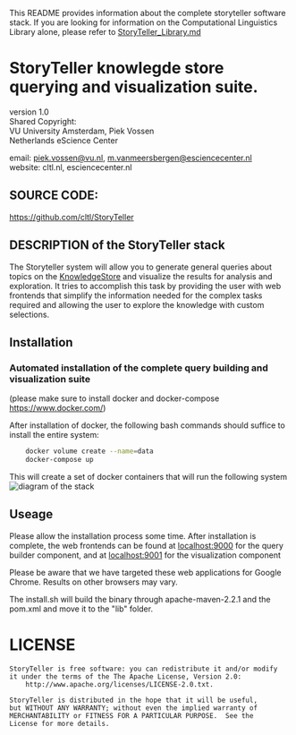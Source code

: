 This README provides information about the complete storyteller software stack. If you are looking for information on the Computational Linguistics Library alone, please refer to [StoryTeller_Library.md](StoryTeller_Library.md)

StoryTeller knowlegde store querying and visualization suite.
=============================================================
version 1.0  
Shared Copyright:  
VU University Amsterdam, Piek Vossen  
Netherlands eScience Center  

email: piek.vossen@vu.nl, m.vanmeersbergen@esciencecenter.nl  
website: cltl.nl, esciencecenter.nl  

## SOURCE CODE:
https://github.com/cltl/StoryTeller

## DESCRIPTION of the StoryTeller stack
The Storyteller system will allow you to generate general queries about topics on the [KnowledgeStore](https://knowledgestore.fbk.eu/) and visualize the results for analysis and exploration. It tries to accomplish this task by providing the user with web frontends that simplify the information needed for the complex tasks required and allowing the user to explore the knowledge with custom selections.

## Installation
### Automated installation of the complete query building and visualization suite
(please make sure to install docker and docker-compose https://www.docker.com/)  

After installation of docker, the following bash commands should suffice to install the entire system:

```bash
    docker volume create --name=data
    docker-compose up
```
This will create a set of docker containers that will run the following system
![diagram of the stack](https://cdn.rawgit.com/NLeSC-Storyteller/StoryTeller/master/doc/stack-diagram.svg "Stack diagram")  

## Useage

Please allow the installation process some time. After installation is complete, the web frontends can be found at [localhost:9000](http://localhost:9000) for the query builder component, and at [localhost:9001](http://localhost:9001) for the visualization component

Please be aware that we have targeted these web applications for Google Chrome. Results on other browsers may vary.

The install.sh will build the binary through apache-maven-2.2.1 and the pom.xml and move it to the "lib" folder.

# LICENSE
    StoryTeller is free software: you can redistribute it and/or modify
    it under the terms of the The Apache License, Version 2.0:
        http://www.apache.org/licenses/LICENSE-2.0.txt.

    StoryTeller is distributed in the hope that it will be useful,
    but WITHOUT ANY WARRANTY; without even the implied warranty of
    MERCHANTABILITY or FITNESS FOR A PARTICULAR PURPOSE.  See the
    License for more details.
